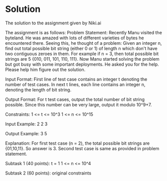 # Solution
The solution to the assignment given by Niki.ai

The assignment is as follows:
Problem Statement:
Recently Manu visited the byteland. He was amazed with lots of different varieties of bytes he encountered there. Seeing this, he thought of a problem: Given an integer n, find out total possible bit string (either 0 or 1) of length n which don't have two contiguous zeroes in them. For example if n = 3, then total possible bit strings are 5 {010, 011, 101, 110, 111}. Now Manu started solving the problem but got busy with some important deployments. He asked you for the help. Please help him figure out the solution.

Input Format:
First line of test case contains an integer t denoting the number of test cases.
In next t lines, each line contains an integer n, denoting the length of bit string.

Output Format:
For t test cases, output the total number of bit string possible. Since this number can be very large, output it modulo 10^9+7.

Constraints:
1 <= t <= 10^3
1 <= n <= 10^15

Input Example:
2
2
3

Output Example:
3
5

Explanation:
For first test case (n = 2), the total possible bit strings are {01,10,11}. So answer is 3. Second test case is same as provided in problem statement.

Subtask 1 (40 points):
t = 1
1 <= n <= 10^4

Subtask 2 (60 points):
original constraints
